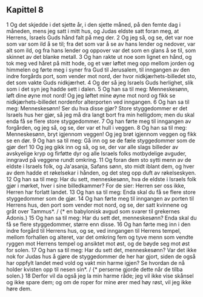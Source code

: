 ## Kapittel 8

1 Og det skjedde i det sjette år, i den sjette måned, på den femte dag i måneden, mens jeg satt i mitt hus, og Judas eldste satt foran meg, at Herrens, Israels Guds hånd falt på meg der.
2 Og jeg så, og se, det var noe som var som ild å se til; fra det som var å se av hans lender og nedover, var alt som ild, og fra hans lender og oppover var det som en glans å se til, som skinnet av det blanke metall.
3 Og han rakte ut noe som lignet en hånd, og tok meg ved håret på mitt hode, og et vær løftet meg opp mellom jorden og himmelen og førte meg i syner fra Gud til Jerusalem, til inngangen av den indre forgårds port, som vender mot nord, der hvor nidkjærhets-billedet sto, det som vakte Guds nidkjærhet.
4 Og der så jeg Israels Guds herlighet, slik som i det syn jeg hadde sett i dalen.
5 Og han sa til meg: Menneskesønn, løft dine øyne mot nord! Og jeg løftet mine øyne mot nord og fikk se nidkjærhets-billedet nordenfor alterporten ved inngangen.
6 Og han sa til meg: Menneskesønn! Ser du hva disse gjør? Store styggedommer er det Israels hus her gjør, så jeg må dra langt bort fra min helligdom; men du skal enda få se flere store styggedommer.
7 Og han førte meg til inngangen av forgården, og jeg så, og se, der var et hull i veggen.
8 Og han sa til meg: Menneskesønn, bryt igjennom veggen! Og jeg brøt igjennom veggen og fikk se en dør.
9 Og han sa til meg: Gå inn og se de fæle styggedommer som de gjør der!
10 Og jeg gikk inn og så, og se, der var alle slags billeder av avskyelige kryp og firføtte dyr og alle Israels folks motbydelige avguder, inngravd på veggene rundt omkring.
11 Og foran dem sto sytti menn av de eldste i Israels folk, og Ja'asanja, Safans sønn, sto midt iblant dem, og hver av dem hadde et røkelsekar i hånden, og det steg opp duft av røkelseskyen.
12 Og han sa til meg: Har du sett, menneskesønn, hva de eldste i Israels folk gjør i mørket, hver i sine billedkammer? For de sier: Herren ser oss ikke, Herren har forlatt landet.
13 Og han sa til meg: Enda skal du få se flere store styggedommer som de gjør.
14 Og han førte meg til inngangen av porten til Herrens hus, den port som vender mot nord, og se, der satt kvinnene og gråt over Tammus*. / {* en babylonisk avgud som svarer til grekernes Adonis.}
15 Og han sa til meg: Har du sett det, menneskesønn? Enda skal du få se flere styggedommer, større enn disse.
16 Og han førte meg inn i den indre forgård til Herrens hus, og se, ved inngangen til Herrens tempel, mellom forhallen og alteret, var det omkring fem og tyve menn som vendte ryggen mot Herrens tempel og ansiktet mot øst, og de bøyde seg mot øst for solen.
17 Og han sa til meg: Har du sett det, menneskesønn? Var det ikke nok for Judas hus å gjøre de styggedommer de her har gjort, siden de også har oppfylt landet med vold og vakt min harme igjen? Se hvordan de nå holder kvisten opp til nesen sin*. / {* perserne gjorde dette når de tilba solen.}
18 Derfor vil da også jeg la min harme råde; jeg vil ikke vise skånsel og ikke spare dem; og om de roper for mine ører med høy røst, vil jeg ikke høre dem.
